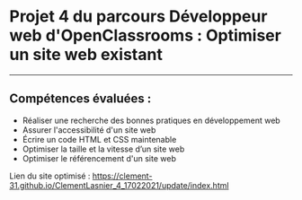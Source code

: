 # Projet 4 du parcours Développeur web d'OpenClassrooms : Optimiser un site web existant
***
## Compétences évaluées :
* Réaliser une recherche des bonnes pratiques en développement web
* Assurer l'accessibilité d'un site web
* Écrire un code HTML et CSS maintenable
* Optimiser la taille et la vitesse d’un site web
* Optimiser le référencement d'un site web

Lien du site optimisé : https://clement-31.github.io/ClementLasnier_4_17022021/update/index.html
